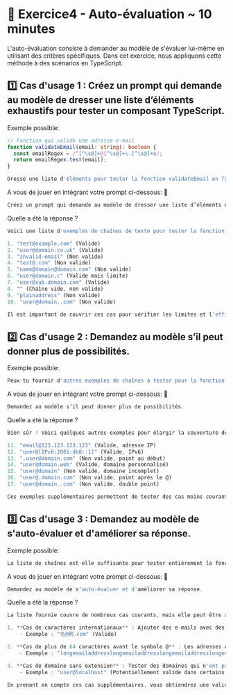 # 📝 Exercice4 - Auto-évaluation ~ 10 minutes

L'auto-évaluation consiste à demander au modèle de s'évaluer lui-même en utilisant des critères spécifiques. Dans cet exercice, nous appliquons cette méthode à des scénarios en TypeScript.

## 1️⃣ Cas d'usage 1 : Créez un prompt qui demande au modèle de dresser une liste d’éléments exhaustifs pour tester un composant TypeScript.

Exemple possible:

```typescript
// Fonction qui valide une adresse e-mail
function validateEmail(email: string): boolean {
  const emailRegex = /^[^\s@]+@[^\s@]+\.[^\s@]+$/;
  return emailRegex.test(email);
}

Dresse une liste d'éléments pour tester la fonction validateEmail en TypeScript.
```

A vous de jouer en intégrant votre prompt ci-dessous: 👀

```typescript
Créez un prompt qui demande au modèle de dresser une liste d’éléments exhaustifs pour tester un composant TypeScript.
```

Quelle a été la réponse ?

```typescript
Voici une liste d'exemples de chaînes de texte pour tester la fonction validateEmail :

1. "test@example.com" (Valide)
2. "user@domain.co.uk" (Valide)
3. "invalid-email" (Non valide)
4. "test@.com" (Non valide)
5. "name@domain@domain.com" (Non valide)
6. "user@domain.c" (Valide mais limite)
7. "user@sub.domain.com" (Valide)
8. "" (Chaîne vide, non valide)
9. "plainaddress" (Non valide)
10. "user@domain..com" (Non valide)

Il est important de couvrir ces cas pour vérifier les limites et l'efficacité de la fonction validateEmail.
```

## 2️⃣ Cas d'usage 2 : Demandez au modèle s’il peut donner plus de possibilités.

Exemple possible:

```typescript
Peux-tu fournir d'autres exemples de chaînes à tester pour la fonction validateEmail ?
```

A vous de jouer en intégrant votre prompt ci-dessous: 👀

```typescript
Demandez au modèle s’il peut donner plus de possibilités.
```

Quelle a été la réponse ?

```typescript
Bien sûr ! Voici quelques autres exemples pour élargir la couverture des tests :

11. "email@123.123.123.123" (Valide, adresse IP)
12. "user@[IPv6:2001:db8::1]" (Valide, IPv6)
13. ".user@domain.com" (Non valide, point au début)
14. "user@domain.web" (Valide, domaine personnalisé)
15. "user@domain" (Non valide, domaine incomplet)
16. "user@.domain.com" (Non valide, point après le @)
17. "user@domain..com" (Non valide, double point)

Ces exemples supplémentaires permettent de tester des cas moins courants mais potentiellement problématiques pour la validation des e-mails.
```

## 3️⃣ Cas d'usage 3 : Demandez au modèle de s'auto-évaluer et d'améliorer sa réponse.

Exemple possible:

```typescript
La liste de chaînes est-elle suffisante pour tester entièrement la fonction validateEmail ? Sinon, comment peut-elle être améliorée ?
```

A vous de jouer en intégrant votre prompt ci-dessous: 👀

```typescript
Demandez au modèle de s'auto-évaluer et d'améliorer sa réponse.
```

Quelle a été la réponse ?

```typescript
La liste fournie couvre de nombreux cas courants, mais elle peut être améliorée en ajoutant des cas spécifiques aux normes actuelles des e-mails et en prenant en compte certaines configurations plus rares. Voici des points d'amélioration potentiels :

1. **Cas de caractères internationaux** : Ajouter des e-mails avec des caractères Unicode pour tester si la fonction peut gérer des noms d'utilisateur ou des domaines dans d'autres alphabets.
    - Exemple : "名@例.com" (Valide)

2. **Cas de plus de 64 caractères avant le symbole @** : Les adresses e-mail peuvent avoir un maximum de 64 caractères avant le @.
    - Exemple : "longemailaddresslongemailaddresslongemailaddresslongemailaddress@domain.com" (Valide)

3. **Cas de domaine sans extension** : Tester des domaines qui n'ont pas d'extensions de domaine traditionnelles.
    - Exemple : "user@localhost" (Potentiellement valide dans certains environnements)

En prenant en compte ces cas supplémentaires, vous obtiendrez une validation plus complète de la fonction validateEmail.
```
